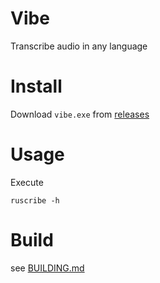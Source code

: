 # Vibe

Transcribe audio in any language


# Install
Download `vibe.exe` from [releases](github.com/thewh1teagle/ruscribe)

# Usage
Execute
```console
ruscribe -h
```

# Build
see [BUILDING.md](BUILDING.md)


